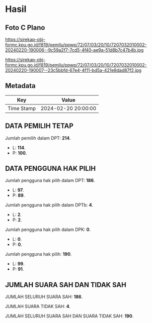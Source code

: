 # Hasil

## Foto C Plano

https://sirekap-obj-formc.kpu.go.id/f819/pemilu/ppwp/72/07/03/20/10/7207032010002-20240220-190006--9c59a2f7-7cd5-4f40-ae9a-51d8b7c47b4b.jpg

https://sirekap-obj-formc.kpu.go.id/f819/pemilu/ppwp/72/07/03/20/10/7207032010002-20240220-190007--23c5bbfd-67e4-4f11-bd5a-421e8dad87f2.jpg


## Metadata

| Key        | Value               |
| ---------- | ------------------- |
| Time Stamp | 2024-02-20 20:00:00 |


## DATA PEMILIH TETAP

Jumlah pemilih dalam DPT: **214**.
 * L: **114**.
 * P: **100**.

## DATA PENGGUNA HAK PILIH

Jumlah pengguna hak pilih dalam DPT: **186**.
 * L: **97**.
 * P: **89**.

Jumlah pengguna hak pilih dalam DPTb: **4**.
 * L: **2**.
 * P: **2**.

Jumlah pengguna hak pilih dalam DPK: **0**.
 * L: **0**.
 * P: **0**.

Jumlah pengguna hak pilih: **190**.
 * L: **99**.
 * P: **91**.

## JUMLAH SUARA SAH DAN TIDAK SAH

JUMLAH SELURUH SUARA SAH: **186**.

JUMLAH SUARA TIDAK SAH: **4**.

JUMLAH SELURUH SUARA SAH DAN SUARA TIDAK SAH: **190**.


